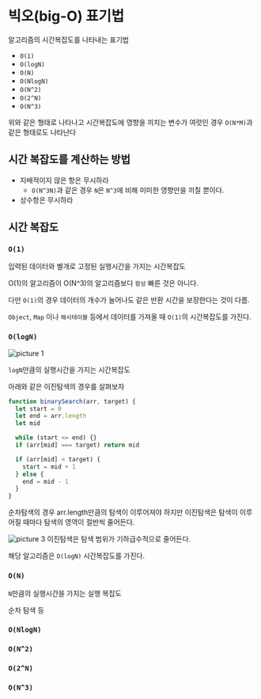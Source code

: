 # 빅오(big-O) 표기법

알고리즘의 시간복잡도를 나타내는 표기법

- `O(1)`
- `O(logN)`
- `O(N)`
- `O(NlogN)`
- `O(N^2)`
- `O(2^N)`
- `O(N^3)`

위와 같은 형태로 나타나고 시간복잡도에 영향을 끼치는 변수가 여럿인 경우 `O(N*M)`과 같은 형태로도 나타난다

## 시간 복잡도를 계산하는 방법

- 지배적이지 않은 항은 무시하라
  - `O(N^3N)`과 같은 경우 `N`은 `N^3`에 비해 미미한 영향만을 끼칠 뿐이다.
- 상수항은 무시하라

## 시간 복잡도

### `O(1)`

입력된 데이터와 별개로 고정된 실행시간을 가지는 시간복잡도

O(1)의 알고리즘이 O(N^3)의 알고리즘보다 `항상` 빠른 것은 아니다.

다만 `O(1)`의 경우 데이터의 개수가 늘어나도 같은 반환 시간을 보장한다는 것이 다름.

`Object`, `Map` 이나 `해시테이블` 등에서 데이터를 가져올 때 `O(1)`의 시간복잡도를 가진다.

### `O(logN)`

![picture 1](https://i.imgur.com/OVKUWZW.png)

`logN`만큼의 실행시간을 가지는 시간복잡도

아래와 같은 이진탐색의 경우를 살펴보자

```js
function binarySearch(arr, target) {
  let start = 0
  let end = arr.length
  let mid

  while (start <= end) {}
  if (arr[mid] === target) return mid

  if (arr[mid] < target) {
    start = mid + 1
  } else {
    end = mid - 1
  }
}
```

순차탐색의 경우 arr.length만큼의 탐색이 이루어져야 하지만 이진탐색은 탐색이 이루어질 때마다 탐색의 영역이 절반씩 줄어든다.

![picture 3](https://i.imgur.com/ewJOIQV.png)
이진탐색은 탐색 범위가 기하급수적으로 줄어든다.

해당 알고리즘은 `O(logN)` 시간복잡도를 가진다.

### `O(N)`

`N`만큼의 실행시간을 가지는 실행 복잡도

순차 탐색 등

### `O(NlogN)`

### `O(N^2)`

### `O(2^N)`

### `O(N^3)`
